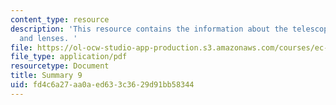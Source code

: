 ```yaml
---
content_type: resource
description: 'This resource contains the information about the telescope, pendulums
  and lenses. '
file: https://ol-ocw-studio-app-production.s3.amazonaws.com/courses/ec-050-recreate-experiments-from-history-inform-the-future-from-the-past-galileo-january-iap-2010/fd4c6a27aa0aed633c3629d91bb58344_MITEC_050IAP10_sum09.pdf
file_type: application/pdf
resourcetype: Document
title: Summary 9
uid: fd4c6a27-aa0a-ed63-3c36-29d91bb58344
---
```

